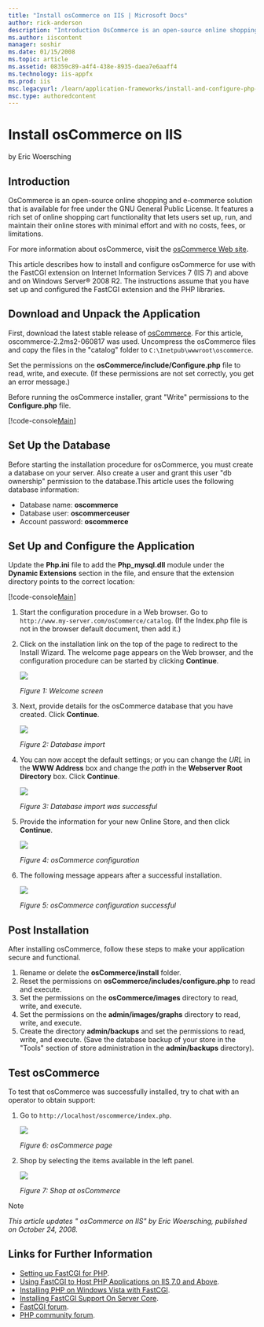 ```yaml
---
title: "Install osCommerce on IIS | Microsoft Docs"
author: rick-anderson
description: "Introduction OsCommerce is an open-source online shopping and e-commerce solution that is available for free under the GNU General Public License. It feature..."
ms.author: iiscontent
manager: soshir
ms.date: 01/15/2008
ms.topic: article
ms.assetid: 08359c89-a4f4-438e-8935-daea7e6aaff4
ms.technology: iis-appfx
ms.prod: iis
msc.legacyurl: /learn/application-frameworks/install-and-configure-php-applications-on-iis/install-oscommerce-on-iis
msc.type: authoredcontent
---
```

Install osCommerce on IIS
====================
by Eric Woersching

## Introduction

OsCommerce is an open-source online shopping and e-commerce solution that is available for free under the GNU General Public License. It features a rich set of online shopping cart functionality that lets users set up, run, and maintain their online stores with minimal effort and with no costs, fees, or limitations.

For more information about osCommerce, visit the [osCommerce Web site](http://www.oscommerce.com/).

This article describes how to install and configure osCommerce for use with the FastCGI extension on Internet Information Services 7 (IIS 7) and above and on Windows Server® 2008 R2. The instructions assume that you have set up and configured the FastCGI extension and the PHP libraries.

## Download and Unpack the Application

First, download the latest stable release of [osCommerce](http://www.oscommerce.com/solutions/downloads). For this article, oscommerce-2.2ms2-060817 was used. Uncompress the osCommerce files and copy the files in the "catalog" folder to `C:\Inetpub\wwwroot\oscommerce`.

Set the permissions on the **osCommerce/include/Configure.php** file to read, write, and execute. (If these permissions are not set correctly, you get an error message.)

Before running the osCommerce installer, grant "Write" permissions to the **Configure.php** file.


[!code-console[Main](install-oscommerce-on-iis/samples/sample1.cmd)]


## Set Up the Database

Before starting the installation procedure for osCommerce, you must create a database on your server. Also create a user and grant this user "db ownership" permission to the database.This article uses the following database information:

- Database name: **oscommerce**
- Database user: **oscommerceuser**
- Account password: **oscommerce**

## Set Up and Configure the Application

Update the **Php.ini** file to add the **Php\_mysql.dll** module under the **Dynamic Extensions** section in the file, and ensure that the extension directory points to the correct location:


[!code-console[Main](install-oscommerce-on-iis/samples/sample2.cmd)]


1. Start the configuration procedure in a Web browser. Go to `http://www.my-server.com/osCommerce/catalog`. (If the Index.php file is not in the browser default document, then add it.)
2. Click on the installation link on the top of the page to redirect to the Install Wizard. The welcome page appears on the Web browser, and the configuration procedure can be started by clicking **Continue**.  

    [![](install-oscommerce-on-iis/_static/image2.jpg)](install-oscommerce-on-iis/_static/image1.jpg)

    *Figure 1: Welcome screen*
3. Next, provide details for the osCommerce database that you have created. Click **Continue**.  

    [![](install-oscommerce-on-iis/_static/image4.jpg)](install-oscommerce-on-iis/_static/image3.jpg)

    *Figure 2: Database import*
4. You can now accept the default settings; or you can change the *URL* in the **WWW Address** box and change the *path* in the **Webserver Root Directory** box. Click **Continue**.  

    [![](install-oscommerce-on-iis/_static/image6.jpg)](install-oscommerce-on-iis/_static/image5.jpg)

    *Figure 3: Database import was successful*
5. Provide the information for your new Online Store, and then click **Continue**.  

    [![](install-oscommerce-on-iis/_static/image8.jpg)](install-oscommerce-on-iis/_static/image7.jpg)

    *Figure 4: osCommerce configuration*
6. The following message appears after a successful installation.  

    [![](install-oscommerce-on-iis/_static/image10.jpg)](install-oscommerce-on-iis/_static/image9.jpg)

    *Figure 5: osCommerce configuration successful*

## Post Installation

After installing osCommerce, follow these steps to make your application secure and functional.

1. Rename or delete the **osCommerce/install** folder.
2. Reset the permissions on **osCommerce/includes/configure.php** to read and execute.
3. Set the permissions on the **osCommerce/images** directory to read, write, and execute.
4. Set the permissions on the **admin/images/graphs** directory to read, write, and execute.
5. Create the directory **admin/backups** and set the permissions to read, write, and execute. (Save the database backup of your store in the "Tools" section of store administration in the **admin/backups** directory).

## Test osCommerce

To test that osCommerce was successfully installed, try to chat with an operator to obtain support:

1. Go to `http://localhost/oscommerce/index.php`.  

    [![](install-oscommerce-on-iis/_static/image12.jpg)](install-oscommerce-on-iis/_static/image11.jpg)

    *Figure 6: osCommerce page*
2. Shop by selecting the items available in the left panel.  

    [![](install-oscommerce-on-iis/_static/image14.jpg)](install-oscommerce-on-iis/_static/image13.jpg)

    *Figure 7: Shop at osCommerce*

> [!NOTE]
> *This article updates " osCommerce on IIS" by Eric Woersching, published on October 24, 2008.*

## Links for Further Information

- [Setting up FastCGI for PHP](../running-php-applications-on-iis/set-up-fastcgi-for-php.md).
- [Using FastCGI to Host PHP Applications on IIS 7.0 and Above](using-fastcgi-to-host-php-applications-on-iis.md).
- [Installing PHP on Windows Vista with FastCGI](../install-and-configure-php-on-iis/installing-php-on-windows-vista-with-fastcgi.md).
- [Installing FastCGI Support On Server Core](../install-and-configure-php-on-iis/install-php-and-fastcgi-support-on-server-core.md).
- [FastCGI forum](https://forums.iis.net/1104.aspx).
- [PHP community forum](https://forums.iis.net/1102.aspx).